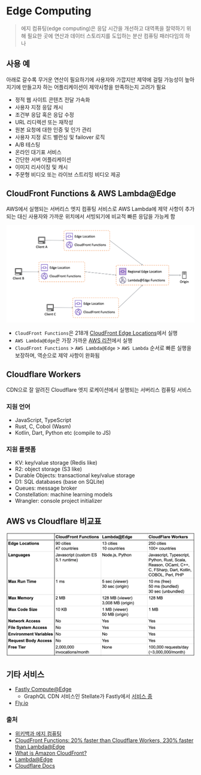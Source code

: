 # Edge Computing

> 에지 컴퓨팅(edge computing)은 응답 시간을 개선하고 대역폭을 절약하기 위해 필요한 곳에 연산과 데이터 스토리지를 도입하는 분산 컴퓨팅 패러다임의 하나

## 사용 예

아래로 갈수록 무거운 연산이 필요하기에 사용자와 가깝지만 제약에 걸릴 가능성이 높아지기에 만들고자 하는 어플리케이션이 제약사항을 만족하는지 고려가 필요

- 정적 웹 사이트 콘텐츠 전달 가속화
- 사용자 지정 응답 캐시
- 조건부 응답 혹은 응답 수정
- URL 리디렉션 또는 재작성
- 원본 요청에 대한 인증 및 인가 관리
- 사용자 지정 로드 밸런싱 및 failover 로직
- A/B 테스팅
- 온라인 대기표 서비스
- 간단한 서버 어플리케이션
- 이미지 리사이징 및 캐시
- 주문형 비디오 또는 라이브 스트리밍 비디오 제공

## CloudFront Functions & AWS Lambda@Edge

AWS에서 실행되는 서버리스 엣지 컴퓨팅 서비스로 AWS Lambda에 제약 사항이 추가되는 대신 사용자와 가까운 위치에서 서빙되기에 비교적 빠른 응답을 가능케 함

![cloudfront-functions-where](cloudfront-functions-where.png)

- `CloudFront Functions`은 218개 [CloudFront Edge Locations](https://aws.amazon.com/ko/cloudfront/features/?whats-new-cloudfront.sort-by=item.additionalFields.postDateTime&whats-new-cloudfront.sort-order=desc#Global_Edge_Network)에서 실행
- `AWS Lambda@Edge`은 가장 가까운 [AWS 리전](https://aws.amazon.com/ko/about-aws/global-infrastructure/regions_az/)에서 실행
- `CloudFront Functions` > `AWS Lambda@Edge` > `AWS Lambda` 순서로 빠른 실행을 보장하며, 역순으로 제약 사항이 완화됨

## Cloudflare Workers

CDN으로 잘 알려진 Cloudflare 엣지 로케이션에서 실행되는 서버리스 컴퓨팅 서비스

### 지원 언어

- JavaScript, TypeScript
- Rust, C, Cobol (Wasm)
- Kotlin, Dart, Python etc (compile to JS)


### 지원 플랫폼

- KV: key/value storage (Redis like)
- R2: object storage (S3 like)
- Durable Objects: transactional key/value storage
- D1: SQL databases (base on SQLite)
- Queues: message broker
- Constellation: machine learning models
- Wrangler: console project initializer

## AWS vs Cloudflare 비교표

![compare-table](compare-table.webp)

## 기타 서비스

- [Fastly Compute@Edge](https://www.fastly.com/products/edge-compute)
  - GraphQL CDN 서비스인 Stellate가 Fastly에서 [서비스 중](https://stellate.co/docs/platform/edge-locations)
- [Fly.io](https://fly.io/docs/)


### 출처

- [위키백과 에지 컴퓨팅](https://ko.wikipedia.org/wiki/%EC%97%90%EC%A7%80_%EC%BB%B4%ED%93%A8%ED%8C%85#cite_note-ED_CP_01-1)
- [CloudFront Functions: 20% faster than Cloudflare Workers, 230% faster than Lambda@Edge](https://medium.com/@pauly4it/cloudfront-functions-20-faster-than-cloudflare-workers-230-faster-than-lambda-edge-c65c26221296)
- [What is Amazon CloudFront?](https://docs.aws.amazon.com/AmazonCloudFront/latest/DeveloperGuide/Introduction.html)
- [Lambda@Edge](https://aws.amazon.com/ko/lambda/edge/)
- [Cloudflare Docs](https://developers.cloudflare.com/workers/)